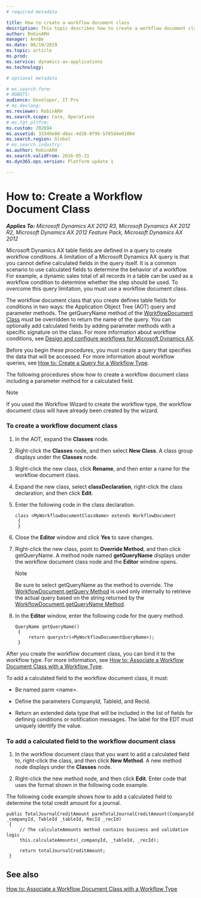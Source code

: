 ```yaml
---
# required metadata

title: How to create a workflow document class
description: This topic describes how to create a workflow document class.
author: RobinARH
manager: AnnBe
ms.date: 06/19/2019
ms.topic: article
ms.prod: 
ms.service: dynamics-ax-applications
ms.technology: 

# optional metadata

# ms.search.form: 
# ROBOTS: 
audience: Developer, IT Pro
# ms.devlang: 
ms.reviewer: RobinARH
ms.search.scope: Core, Operations
# ms.tgt_pltfrm: 
ms.custom: 202694
ms.assetid: 33349e0d-d8ac-4d20-8f9b-5f85d4e01004
ms.search.region: Global
# ms.search.industry: 
ms.author: RobinARH
ms.search.validFrom: 2016-05-31
ms.dyn365.ops.version: Platform update 1

---
```


# How to: Create a Workflow Document Class 


_**Applies To:** Microsoft Dynamics AX 2012 R3, Microsoft Dynamics AX 2012 R2, Microsoft Dynamics AX 2012 Feature Pack, Microsoft Dynamics AX 2012_

Microsoft Dynamics AX table fields are defined in a query to create workflow conditions. A limitation of a Microsoft Dynamics AX query is that you cannot define calculated fields in the query itself. It is a common scenario to use calculated fields to determine the behavior of a workflow. For example, a dynamic sales total of all records in a table can be used as a workflow condition to determine whether the step should be used. To overcome this query limitation, you must use a workflow document class.

The workflow document class that you create defines table fields for conditions in two ways: the Application Object Tree (AOT) query and parameter methods. The getQueryName method of the [WorkflowDocument Class](https://msdn.microsoft.com/en-us/library/gg798542\(v=ax.60\)) must be overridden to return the name of the query. You can optionally add calculated fields by adding parameter methods with a specific signature on the class. For more information about workflow conditions, see [Design and configure workflows for Microsoft Dynamics AX](https://msdn.microsoft.com/en-us/library/gg751350\(v=ax.60\)).

Before you begin these procedures, you must create a query that specifies the data that will be accessed. For more information about workflow queries, see [How to: Create a Query for a Workflow Type](https://docs.microsoft.com/en-us/dynamicsax-2012/developer/how-to-create-a-query-for-a-workflow-type).

The following procedures show how to create a workflow document class including a parameter method for a calculated field.


> [!NOTE]
> <P>If you used the Workflow Wizard to create the workflow type, the workflow document class will have already been created by the wizard.</P>



### To create a workflow document class

1.  In the AOT, expand the **Classes** node.

2.  Right-click the **Classes** node, and then select **New Class**. A class group displays under the **Classes** node.

3.  Right-click the new class, click **Rename**, and then enter a name for the workflow document class.

4.  Expand the new class, select **classDeclaration**, right-click the class declaration, and then click **Edit**.

5.  Enter the following code in the class declaration.
    
       ```X++
       class <MyWorkflowDocumentClassName> extends WorkflowDocument
        {
        }
       ```

6.  Close the **Editor** window and click **Yes** to save changes.

7.  Right-click the new class, point to **Override Method**, and then click getQueryName. A method node named **getQueryName** displays under the workflow document class node and the **Editor** window opens.
    

    > [!NOTE]
    > <P>Be sure to select getQueryName as the method to override. The <A href="https://msdn.microsoft.com/en-us/library/gg798533(v=ax.60)">WorkflowDocument.getQuery Method</A> is used only internally to retrieve the actual query based on the string returned by the <A href="https://msdn.microsoft.com/en-us/library/gg798541(v=ax.60)">WorkflowDocument.getQueryName Method</A>.</P>



8.  In the **Editor** window, enter the following code for the query method.
    
       ```X++
       QueryName getQueryName()
        {
            return querystr(<MyWorkflowDocumentQueryName>);
        }
       ```

After you create the workflow document class, you can bind it to the workflow type. For more information, see [How to: Associate a Workflow Document Class with a Workflow Type].

To add a calculated field to the workflow document class, it must:

  - Be named parm \<name\>.

  - Define the parameters CompanyId, TableId, and RecId.

  - Return an extended data type that will be included in the list of fields for defining conditions or notification messages. The label for the EDT must uniquely identify the value.

### To add a calculated field to the workflow document class

1.  In the workflow document class that you want to add a calculated field to, right-click the class, and then click **New Method**. A new method node displays under the **Classes** node.

2.  Right-click the new method node, and then click **Edit**. Enter code that uses the format shown in the following code example.

The following code example shows how to add a calculated field to determine the total credit amount for a journal.

   ```X++
   public TotalJournalCreditAmount parmTotalJournalCreditAmount(CompanyId _companyId, TableId _tableId, RecId _recId)
    {
        // The calculateAmounts method contains business and validation logic   
        this.calculateAmounts(_companyId, _tableId, _recId);
    
        return totalJournalCreditAmount;
    }
   ```

## See also

[How to: Associate a Workflow Document Class with a Workflow Type]

[How to: Associate a Workflow Document Class with a Workflow Type]: https://docs.microsoft.com/en-us/dynamicsax-2012/developer/how-to-associate-a-workflow-document-class-with-a-workflow-type
